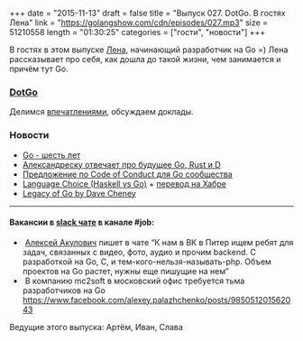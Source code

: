 +++
date = "2015-11-13"
draft = false
title = "Выпуск 027. DotGo. В гостях Лена"
link = "https://golangshow.com/cdn/episodes/027.mp3"
size = 51210558
length = "01:30:25"
categories = ["гости", "новости"]
+++

В гостях в этом выпуске [Лена](https://twitter.com/webdeva), начинающий разработчик на Go =) Лена рассказывает про себя, как дошла до такой жизни, чем занимается и причём тут Go.

### [DotGo](http://www.dotgo.eu)
Делимся [впечатлениями](https://www.flickr.com/photos/97226415@N08/sets/72157661133005275/), обсуждаем доклады.

### Новости
- [Go - шесть лет](https://blog.golang.org/6years)
- [Александреску отвечает про будущее Go, Rust и D](https://www.reddit.com/r/rust/comments/3s6mxr/which_language_has_the_brightest_future_in/)
- [Предложение по Code of Conduct для Go сообщества](https://github.com/golang/proposal/blob/master/design/13073-code-of-conduct.md)
- [Language Choice (Haskell vs Go)](https://honza.ca/2015/11/language-choice) + [перевод на Хабре](http://habrahabr.ru/post/270707/)
- [Legacy of Go by Dave Cheney](https://www.youtube.com/watch?v=_2d3KfRt4XU&feature=youtu.be)

----
#### Вакансии в [slack чате](http://4gophers.com/slack) в канале \#job:

-  [Алексей Акулович](https://twitter.com/AterCattus) пишет в чате “К нам в ВК в Питер ищем ребят для задач, связанных с видео, фото, аудио и прочим backend. С разработкой на Go, C, и тем-кого-нельзя-называть-php. Объем проектов на Go растет, нужны еще пишущие на нем”
-  В компанию mc2soft в московский офис требуется тьма разработчиков на Go https://www.facebook.com/alexey.palazhchenko/posts/985051201562043 


Ведущие этого выпуска: Артём, Иван, Слава

